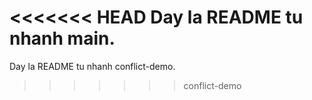 <<<<<<< HEAD
Day la README tu nhanh main.
=======
Day la README tu nhanh conflict-demo.
>>>>>>> conflict-demo
